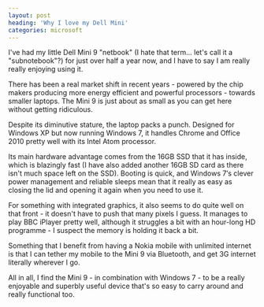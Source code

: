 ```yaml
---
layout: post
heading: 'Why I love my Dell Mini'
categories: microsoft
---
```


I've had my little Dell Mini 9 "netbook" (I hate that term... let's call it a "subnotebook"?) for just over half a year now, and I have to say I am really really enjoying using it.

There has been a real market shift in recent years - powered by the chip makers producing more energy efficient and powerful processors - towards smaller laptops. The Mini 9 is just about as small as you can get here without getting ridiculous.

Despite its diminutive stature, the laptop packs a punch. Designed for Windows XP but now running Windows 7, it handles Chrome and Office 2010 pretty well with its Intel Atom processor.

Its main hardware advantage comes from the 16GB SSD that it has inside, which is blazingly fast (I have also added another 16GB SD card as there isn't much space left on the SSD). Booting is quick, and Windows 7′s clever power management and reliable sleeps mean that it really as easy as closing the lid and opening it again when you need to use it.

For something with integrated graphics, it also seems to do quite well on that front - it doesn't have to push that many pixels I guess. It manages to play BBC iPlayer pretty well, although it struggles a bit with an hour-long HD programme - I suspect the memory is holding it back a bit.

Something that I benefit from having a Nokia mobile with unlimited internet is that I can tether my mobile to the Mini 9 via Bluetooth, and get 3G internet literally wherever I go.

All in all, I find the Mini 9 - in combination with Windows 7 - to be a really enjoyable and superbly useful device that's so easy to carry around and really functional too.

<!-- Replace missing image from http://media.chris-alexander.co.uk/wp-content/uploads/2010/02/home.jpg -->

<!-- Replace missing image from http://media.chris-alexander.co.uk/wp-content/uploads/2010/02/iplayer.jpg -->

<!-- Replace missing image from http://media.chris-alexander.co.uk/wp-content/uploads/2010/02/work.jpg -->
